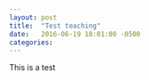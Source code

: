 ```yaml
---
layout: post
title:  "Test teaching"
date:   2016-06-19 18:01:00 -0500
categories:
---
```


This is a test